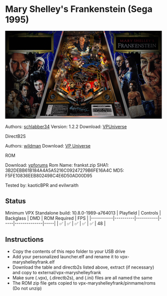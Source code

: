 # Mary Shelley's Frankenstein (Sega 1995)
![Table Preview](../../images/vpx-maryshelleyfrank.png)

Authors: [schlabber34](https://vpuniverse.com/profile/11680-schlabber34/)
Version: 1.2.2
Download: [VPUniverse](https://vpuniverse.com/files/file/5763-mary-shelleys-frankenstein-sega-1995/)

DirectB2S

Authors: [wildman](https://vpuniverse.com/profile/5-wildman/)
Download: [VP Universe](https://vpuniverse.com/files/file/4399-mary-shelleys-frankenstein-sega-1995/)

ROM

Download: [vpforums](https://www.vpforums.org/index.php?app=downloads&showfile=238)
Rom Name: frankst.zip
SHA1: 3B2DEBB61B184A4A5A5216C09247279B6FE16A4C
MD5: F5FE10836EEB802498C4E6D50AD00D95

Tested by: kaoticBPR and evilwraith

## Status 

Minimum VPX Standalone build: 10.8.0-1989-a764013
| Playfield | Controls | Backglass | DMD | ROM Required | FPS | 
|-----------|----------|-----------|-----|--------------|-----|
| :white_check_mark: | :white_check_mark: | :white_check_mark: | :white_check_mark: | :white_check_mark: | 48 |

## Instructions

- Copy the contents of this repo folder to your USB drive
- Add your personalized launcher.elf and rename it to vpx-maryshelleyfrank.elf
- Download the table and directb2s listed above, extract (if necessary) and copy to external/vpx-maryshelleyfrank
- Make sure (.vpx), (.directb2s), and (.ini) files are all named the same
- The ROM zip file gets copied to vpx-maryshelleyfrank/pinmame/roms (Do not unzip)


